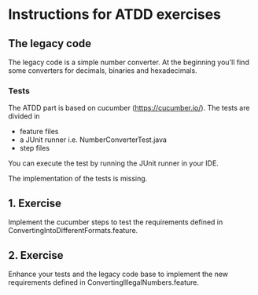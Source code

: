 # Instructions for ATDD exercises 

## The legacy code
The legacy code is a simple number converter. At the beginning you'll find some converters 
for decimals, binaries and hexadecimals. 

### Tests
The ATDD part is based on cucumber (https://cucumber.io/). The tests are divided in
- feature files
- a JUnit runner i.e. NumberConverterTest.java
- step files

You can execute the test by running the JUnit runner in your IDE.

The implementation of the tests is missing. 

## 1. Exercise
Implement the cucumber steps to test the requirements defined in ConvertingIntoDifferentFormats.feature.

## 2. Exercise
Enhance your tests and the legacy code base to implement the new requirements defined in ConvertingIllegalNumbers.feature.
